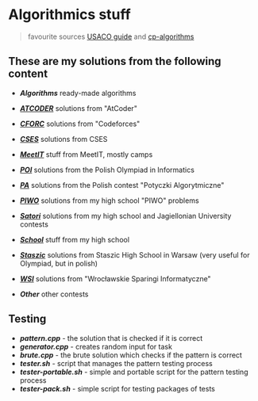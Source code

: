 # Algorithmics stuff
>  favourite sources [USACO guide](https://usaco.guide/) and [cp-algorithms](https://cp-algorithms.com/)

## These are my solutions from the following content

- ***Algorithms***
ready-made algorithms

- ***[ATCODER](https://atcoder.jp/)***
solutions from "AtCoder"

- ***[CFORC](https://codeforces.com/)***
solutions from "Codeforces"

- ***[CSES](https://cses.fi/problemset/list/)***
solutions from CSES

- ***[MeetIT](https://meetit.eu/)***
stuff from MeetIT, mostly camps

- ***[POI](https://szkopul.edu.pl/p/default/problemset/oi)***
solutions from the Polish Olympiad in Informatics

- ***[PA](https://potyczki.mimuw.edu.pl/)***
solutions from the Polish contest "Potyczki Algorytmiczne"

- ***[PIWO](https://szkopul.edu.pl/c/piwo-202021/p/)***
solutions from my high school "PIWO" problems

- ***[Satori](https://satori.tcs.uj.edu.pl/)***
solutions from my high school and Jagiellonian University contests

- ***[School](https://szkopul.edu.pl/)***
stuff from my high school

- ***[Staszic](https://sio2.staszic.waw.pl/)***
solutions from Staszic High School in Warsaw (very useful for Olympiad, but in polish)

- ***[WSI](https://solve.edu.pl/~sparingi/tasks)***
solutions from "Wrocławskie Sparingi Informatyczne"

- ***Other***
other contests

## Testing

+ ***pattern.cpp*** - the solution that is checked if it is correct
+ ***generator.cpp*** - creates random input for task
+ ***brute.cpp*** - the brute solution which checks if the pattern is correct
+ ***tester.sh*** - script that manages the pattern testing process
+ ***tester-portable.sh*** - simple and portable script for the pattern testing process
+ ***tester-pack.sh*** - simple script for testing packages of tests

